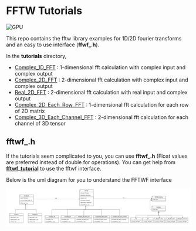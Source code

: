 # FFTW Tutorials
<img src="https://img.shields.io/badge/FFTW-3.3.5-76B900?style=for-the-badge" alt="GPU" style="vertical-align:top margin:6px 4px">

This repo contains the fftw library examples for 1D/2D fourier transforms and an easy to use interface (**ffwf_.h**).

In the **tutorials** directory,
- [Complex_1D_FFT](https://github.com/fbasatemur/fftw_tutorials/blob/main/tutorials/COMPLEX_1D_FFT.cpp) : 1-dimensional fft calculation with complex input and complex output
- [Complex_2D_FFT](https://github.com/fbasatemur/fftw_tutorials/blob/main/tutorials/COMPLEX_2D_FFT.cpp) : 2-dimensional fft calculation with complex input and complex output
- [Real_2D_FFT](https://github.com/fbasatemur/fftw_tutorials/blob/main/tutorials/REAL_2D_FFT.cpp) : 2-dimensional fft calculation with real input and complex output
- [Complex_2D_Each_Row_FFT](https://github.com/fbasatemur/fftw_tutorials/blob/main/tutorials/COMPLEX_2D_EACH_ROW_FFT.cpp) : 1-dimensional fft calculation for each row of 2D matrix
- [Complex_3D_Each_Channel_FFT](https://github.com/fbasatemur/fftw_tutorials/blob/main/tutorials/COMPLEX_3D_EACH_CHANNEL_FFT.cpp) : 2-dimensional fft calculation for each channel of 3D tensor

## fftwf_.h
If the tutorials seem complicated to you, you can use **fftwf_.h** (Float values are preferred instead of double for operations).
You can get help from [**fftwf_tutorial**](https://github.com/fbasatemur/fftw_tutorials/blob/main/fftwf_tutorial.cpp) to use the fftwf interface. 

Below is the uml diagram for you to understand the FFTWF interface

![fftwf_uml](https://github.com/fbasatemur/fftw_tutorials/blob/main/doc/fftwf_uml.png)

